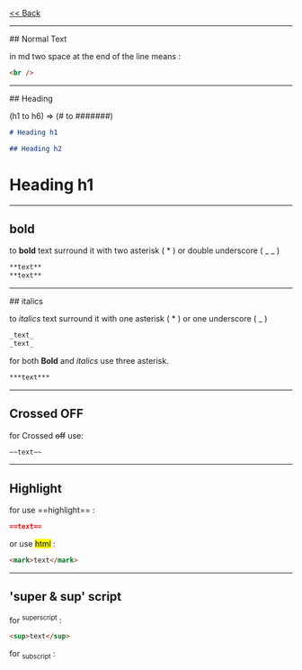 [<< Back](./Markdown.md)

<hr>
## Normal Text

in md two space at the end of the line means :

```html
<br />
```

<hr>
## Heading

(h1 to h6) => (# to #######)

```markdown
# Heading h1

## Heading h2
```

# Heading h1

<hr>

## bold

to **bold** text surround it with two asterisk ( \* ) or double underscore ( \_ \_ )

```markdown
**text**
**text**
```

<hr>
## italics

to _italics_ text surround it with one asterisk ( \* ) or one underscore ( \_ )

```markdown
_text_
_text_
```

for both **Bold** and *italics* use three asterisk.
```markdown
***text***
```


<hr>

## Crossed OFF

for Crossed ~~off~~ use:
```markdown
~~text~~
```

<hr>

## Highlight

for use ==highlight== :

```markdown
==text==
```

or use <mark>html</mark>  :
```html
<mark>text</mark>
```

<hr>

## 'super & sup' script

for <sup>superscript</sup>  :
```html
<sup>text</sup>
```
for <sub>subscript</sub>  :

